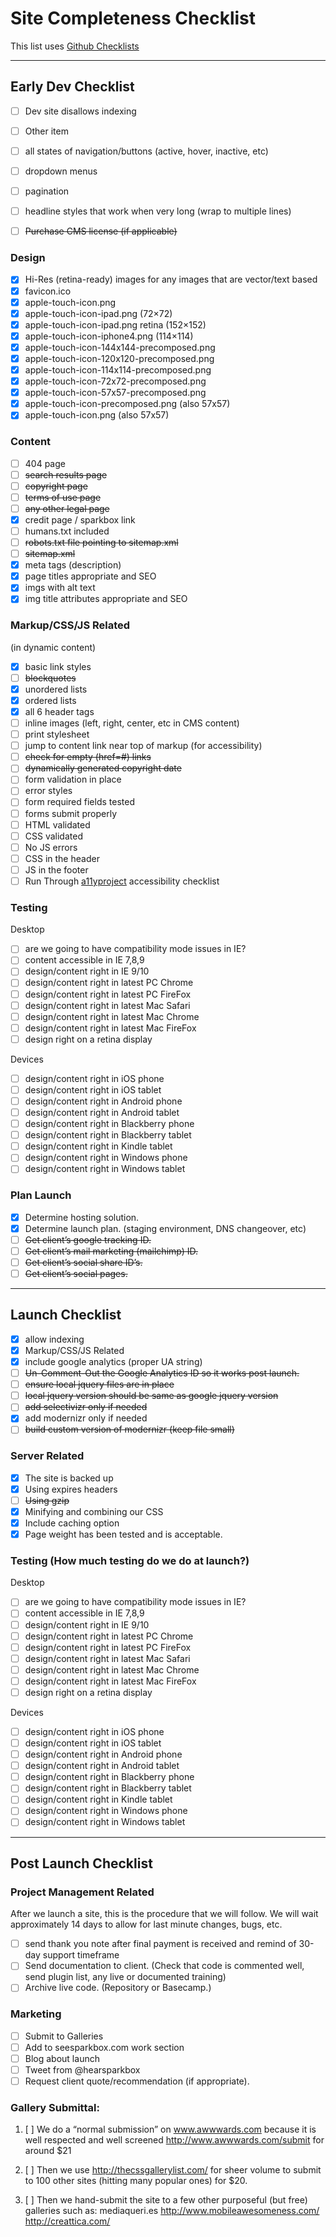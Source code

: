 # Site Completeness Checklist
This list uses [Github Checklists](https://github.com/blog/1375-task-lists-in-gfm-issues-pulls-comments)

---

## Early Dev Checklist 


* [ ] Dev site disallows indexing
* [ ] Other item
* [ ] all states of navigation/buttons (active, hover, inactive, etc)
* [ ] dropdown menus
* [ ] pagination
* [ ] headline styles that work when very long (wrap to multiple lines)
* [ ] ~~Purchase CMS license (if applicable)~~


### Design

* [x] Hi-Res (retina-ready) images for any images that are vector/text
based
* [x] favicon.ico
* [x] apple-touch-icon.png
* [x] apple-touch-icon-ipad.png (72×72)
* [x] apple-touch-icon-ipad.png retina (152×152)
* [x] apple-touch-icon-iphone4.png (114×114)
* [x] apple-touch-icon-144x144-precomposed.png
* [x] apple-touch-icon-120x120-precomposed.png
* [x] apple-touch-icon-114x114-precomposed.png
* [x] apple-touch-icon-72x72-precomposed.png
* [x] apple-touch-icon-57x57-precomposed.png
* [x] apple-touch-icon-precomposed.png (also 57x57)
* [x] apple-touch-icon.png (also 57x57)

### Content

* [ ] 404 page
* [ ] ~~search results page~~
* [ ] ~~copyright page~~
* [ ] ~~terms of use page~~
* [ ] ~~any other legal page~~
* [x] credit page / sparkbox link
* [ ] humans.txt included
* [ ] ~~robots.txt file pointing to sitemap.xml~~
* [ ] ~~sitemap.xml~~
* [x] meta tags (description)
* [x] page titles appropriate and SEO
* [x] imgs with alt text
* [x] img title attributes appropriate and SEO

### Markup/CSS/JS Related

(in dynamic content)
* [x] basic link styles
* [ ] ~~blockquotes~~
* [x] unordered lists
* [x] ordered lists
* [x] all 6 header tags
* [ ] inline images (left, right, center, etc in CMS content)
* [ ] print stylesheet
* [ ] jump to content link near top of markup (for accessibility)
* [ ] ~~check for empty (href=#) links~~
* [ ] ~~dynamically generated copyright date~~
* [ ] form validation in place
* [ ] error styles
* [ ] form required fields tested
* [ ] forms submit properly
* [ ] HTML validated
* [ ] CSS validated
* [ ] No JS errors
* [ ] CSS in the header
* [ ] JS in the footer
* [ ] Run Through [a11yproject](http://a11yproject.com/checklist.html) accessibility checklist

### Testing

Desktop
* [ ] are we going to have compatibility mode issues in IE?
* [ ] content accessible in IE 7,8,9
* [ ] design/content right in IE 9/10
* [ ] design/content right in latest PC Chrome
* [ ] design/content right in latest PC FireFox
* [ ] design/content right in latest Mac Safari
* [ ] design/content right in latest Mac Chrome
* [ ] design/content right in latest Mac FireFox
* [ ] design right on a retina display

Devices
* [ ] design/content right in iOS phone
* [ ] design/content right in iOS tablet
* [ ] design/content right in Android phone
* [ ] design/content right in Android tablet
* [ ] design/content right in Blackberry phone
* [ ] design/content right in Blackberry tablet
* [ ] design/content right in Kindle tablet
* [ ] design/content right in Windows phone
* [ ] design/content right in Windows tablet

###  Plan Launch

* [x] Determine hosting solution.
* [x] Determine launch plan. (staging environment, DNS changeover, etc)
* [ ] ~~Get client’s google tracking ID.~~
* [ ] ~~Get client’s mail marketing (mailchimp) ID.~~
* [ ] ~~Get client’s social share ID’s.~~
* [ ] ~~Get client’s social pages.~~

---

## Launch Checklist


* [x] allow indexing
* [x] Markup/CSS/JS Related
* [x] include google analytics (proper UA string)
* [ ] ~~Un-Comment-Out the Google Analytics ID so it works post launch.~~
* [ ] ~~ensure local jquery files are in place~~
* [ ] ~~local jquery version should be same as google jquery version~~
* [ ] ~~add selectivizr only if needed~~
* [x] add modernizr only if needed
* [ ] ~~build custom version of modernizr (keep file small)~~

### Server Related

* [x] The site is backed up
* [x] Using expires headers
* [ ] ~~Using gzip~~
* [x] Minifying and combining our CSS
* [x] Include caching option
* [x] Page weight has been tested and is acceptable.

### Testing (How much testing do we do at launch?)

Desktop
* [ ] are we going to have compatibility mode issues in IE?
* [ ] content accessible in IE 7,8,9
* [ ] design/content right in IE 9/10
* [ ] design/content right in latest PC Chrome
* [ ] design/content right in latest PC FireFox
* [ ] design/content right in latest Mac Safari
* [ ] design/content right in latest Mac Chrome
* [ ] design/content right in latest Mac FireFox
* [ ] design right on a retina display

Devices
* [ ] design/content right in iOS phone
* [ ] design/content right in iOS tablet
* [ ] design/content right in Android phone
* [ ] design/content right in Android tablet
* [ ] design/content right in Blackberry phone
* [ ] design/content right in Blackberry tablet
* [ ] design/content right in Kindle tablet
* [ ] design/content right in Windows phone
* [ ] design/content right in Windows tablet

---

## Post Launch Checklist


### Project Management Related

After we launch a site, this is the procedure that we will follow. We
will wait approximately 14 days to allow for last minute changes,
bugs, etc.

* [ ] send thank you note after final payment is received and remind of
    30-day support timeframe
* [ ] Send documentation to client. (Check that code is commented well,
    send plugin list, any live or documented training)
* [ ] Archive live code. (Repository or Basecamp.)

### Marketing

* [ ] Submit to Galleries
* [ ] Add to seesparkbox.com work section
* [ ] Blog about launch
* [ ] Tweet from @hearsparkbox
* [ ] Request client quote/recommendation (if appropriate).

### Gallery Submittal:

1. [ ] We do a “normal submission” on www.awwwards.com because
it is well respected and well screened
http://www.awwwards.com/submit
for around $21

2. [ ] Then we use http://thecssgallerylist.com/ for sheer volume to
submit to 100 other sites (hitting many popular ones) for $20.

3. [ ] Then we hand-submit the site to a few other purposeful (but free)
galleries such as:
mediaqueri.es
http://www.mobileawesomeness.com/
http://creattica.com/